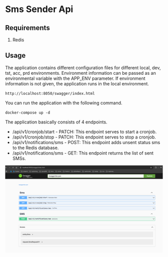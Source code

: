 # Sms Sender Api

## Requirements
1. Redis

## Usage

The application contains different configuration files for different local, dev, tst, acc, prd environments. Environment information can be passed as an environmental variable with the APP_ENV parameter. If environment information is not given, the application runs in the local environment.
```shell,
http://localhost:8050/swagger/index.html
```

You can run the application with the following command.

```shell,
docker-compose up -d
```

The application basically consists of 4 endpoints.

- /api/v1/cronjob/start - PATCH: This endpoint serves to start a cronjob.
- /api/v1/cronjob/stop - PATCH: This endpoint serves to stop a cronjob.
- /api/v1/notifications/sms - POST: This endpoint adds unsent status sms to the Redis database.
- /api/v1/notifications/sms - GET: This endpoint returns the list of sent SMSs.

![img.png](img.png)